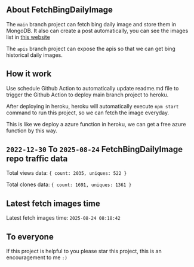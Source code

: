 ## About FetchBingDailyImage

The `main` branch project can fetch bing daily image and store them in MongoDB.
It also can create a post automatically, you can see the images list in [this website](https://oursalbum.netlify.app)

The `apis` branch project can expose the apis so that we can get bing historical daily images.

## How it work

Use schedule Github Action to automatically update readme.md file to trigger the Github Action to deploy main branch project to heroku.

After deploying in heroku, heroku will automatically execute `npm start` command to run this project, so we can fetch the image everyday.

This is like we deploy a azure function in heroku, we can get a free azure function by this way.

## `2022-12-30` To `2025-08-24` FetchBingDailyImage repo traffic data

Total views data: `{ count: 2035, uniques: 522 }`

Total clones data: `{ count: 1691, uniques: 1361 }`

## Latest fetch images time

Latest fetch images time: `2025-08-24 08:18:42`

## To everyone

If this project is helpful to you please star this project, this is an encouragement to me `:)`



